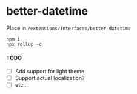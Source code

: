 # better-datetime

Place in `/extensions/interfaces/better-datetime`

```
npm i
npx rollup -c
```

#### TODO

- [ ] Add support for light theme
- [ ] Support actual localization?
- [ ] etc...